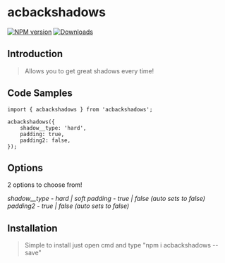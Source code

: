 # acbackshadows

[![NPM version][npm-image]][npm-url]
[![Downloads][downloads-image]][downloads-url]

## Introduction

> Allows you to get great shadows every time!

## Code Samples

```
import { acbackshadows } from 'acbackshadows';

acbackshadows({
    shadow__type: 'hard',
    padding: true,
    padding2: false,
});
```

## Options

2 options to choose from!

*shadow__type - hard | soft*
*padding - true | false (auto sets to false)* *padding2 - true | false (auto sets to false)*

## Installation

> Simple to install just open cmd and type "npm i acbackshadows --save"

[npm-image]: https://img.shields.io/npm/v/acnumbers?style=flat-square
[npm-url]: https://npmjs.org/package/acbackshadows
[downloads-image]: https://img.shields.io/npm/dw/acbackshadows
[downloads-url]: https://npmjs.org/package/acbackshadows
